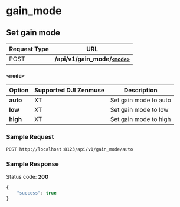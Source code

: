 gain_mode
=====

Set gain mode
-------------

Request Type | URL
-------------|----
POST | **/api/v1/gain_mode/[`<mode>`](#-mode-)**


### `<mode>`

Option | Supported DJI Zenmuse | Description
-------|-----------------------|------------
**auto**    | XT | Set gain mode to auto
**low** | XT | Set gain mode to low
**high**  | XT | Set gain mode to high

### Sample Request

```http
POST http://localhost:8123/api/v1/gain_mode/auto
```

### Sample Response

Status code: **200**

```javascript
{
    "success": true
}
```

